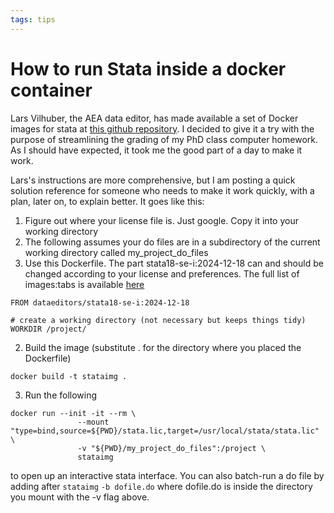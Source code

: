 ```yaml
---
tags: tips
---
```

# How to run Stata inside a docker container

Lars Vilhuber, the AEA data editor, has made available a set of Docker images for stata at [this github repository](https://github.com/AEADataEditor/docker-stata?tab=readme-ov-file). I decided to give it a try with the purpose of streamlining the grading of my PhD class computer homework. As I should have expected, it took me the good part of a day to make it work. 

Lars's instructions are more comprehensive, but I am posting a quick solution reference for someone who needs to make it work quickly, with a plan, later on, to explain better. It goes like this:

1. Figure out where your license file is. Just google. Copy it into your working directory
2. The following assumes your do files are in a subdirectory of the current working directory called my_project_do_files
2. Use this Dockerfile. The part stata18-se-i:2024-12-18 can and should be changed according to your license and preferences. The full list of images:tabs is available [here](https://hub.docker.com/u/dataeditors)

```
FROM dataeditors/stata18-se-i:2024-12-18

# create a working directory (not necessary but keeps things tidy)
WORKDIR /project/
```

2. Build the image (substitute . for the directory where you placed the Dockerfile)

```
docker build -t stataimg .
``` 

3. Run the following 

``` 
docker run --init -it --rm \
               --mount "type=bind,source=${PWD}/stata.lic,target=/usr/local/stata/stata.lic" \
               -v "${PWD}/my_project_do_files":/project \
			   stataimg
```

to open up an interactive stata interface. You can also batch-run a do file by adding after ```stataimg``` ```-b dofile.do``` where dofile.do is inside the directory you mount with the -v flag above. 

